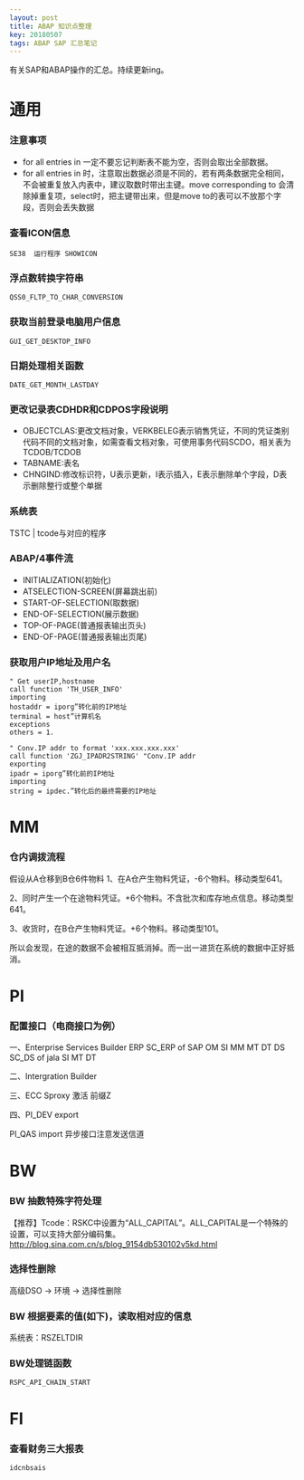 ```yaml
---
layout: post
title: ABAP 知识点整理
key: 20180507
tags: ABAP SAP 汇总笔记
---
```


有关SAP和ABAP操作的汇总。持续更新ing。

<!--more-->
# 通用

### 注意事项
- for all entries in 一定不要忘记判断表不能为空，否则会取出全部数据。
- for all entries in 时，注意取出数据必须是不同的，若有两条数据完全相同，不会被重复放入内表中，建议取数时带出主键。move corresponding to 会清除掉重复项，select时，把主键带出来，但是move to的表可以不放那个字段，否则会丢失数据

### 查看ICON信息

```
SE38  运行程序 SHOWICON
```

### 浮点数转换字符串

```
QSS0_FLTP_TO_CHAR_CONVERSION
```

### 获取当前登录电脑用户信息

```
GUI_GET_DESKTOP_INFO
```

### 日期处理相关函数
```
DATE_GET_MONTH_LASTDAY
```


### 更改记录表CDHDR和CDPOS字段说明
- OBJECTCLAS:更改文档对象，VERKBELEG表示销售凭证，不同的凭证类别代码不同的文档对象，如需查看文档对象，可使用事务代码SCDO，相关表为TCDOB/TCDOB
- TABNAME:表名
- CHNGIND:修改标识符，U表示更新，I表示插入，E表示删除单个字段，D表示删除整行或整个单据

### 系统表
TSTC | tcode与对应的程序

### ABAP/4事件流
- INITIALIZATION(初始化)
- ATSELECTION-SCREEN(屏幕跳出前)
- START-OF-SELECTION(取数据)
- END-OF-SELECTION(展示数据)
- TOP-OF-PAGE(普通报表输出页头)
- END-OF-PAGE(普通报表输出页尾)

### 获取用户IP地址及用户名
```
" Get userIP,hostname
call function 'TH_USER_INFO' 
importing
hostaddr = iporg”转化前的IP地址
terminal = host”计算机名
exceptions
others = 1.

" Conv.IP addr to format 'xxx.xxx.xxx.xxx'
call function 'ZGJ_IPADR2STRING' "Conv.IP addr
exporting
ipadr = iporg”转化前的IP地址
importing
string = ipdec.”转化后的最终需要的IP地址
```
# MM
### 仓内调拨流程
假设从A仓移到B仓6件物料
1、在A仓产生物料凭证，-6个物料。移动类型641。

2、同时产生一个在途物料凭证。+6个物料。不含批次和库存地点信息。移动类型641。

3、收货时，在B仓产生物料凭证。+6个物料。移动类型101。

所以会发现，在途的数据不会被相互抵消掉。而一出一进货在系统的数据中正好抵消。

# PI
### 配置接口（电商接口为例）
一、Enterprise Services Builder
ERP SC_ERP of SAP  OM SI MM MT DT
DS SC_DS of jala    SI MT DT

二、Intergration Builder

三、ECC Sproxy 激活 前缀Z  

四、PI_DEV export  

PI_QAS import 异步接口注意发送信道


# BW
### BW 抽数特殊字符处理
【推荐】Tcode：RSKC中设置为“ALL_CAPITAL”。ALL_CAPITAL是一个特殊的设置，可以支持大部分编码集。http://blog.sina.com.cn/s/blog_9154db530102v5kd.html

### 选择性删除
高级DSO -> 环境 -> 选择性删除

### BW 根据要素的值(如下)，读取相对应的信息
系统表：RSZELTDIR  

### BW处理链函数
```
RSPC_API_CHAIN_START
```

# FI
### 查看财务三大报表
```
idcnbsais
```

 

